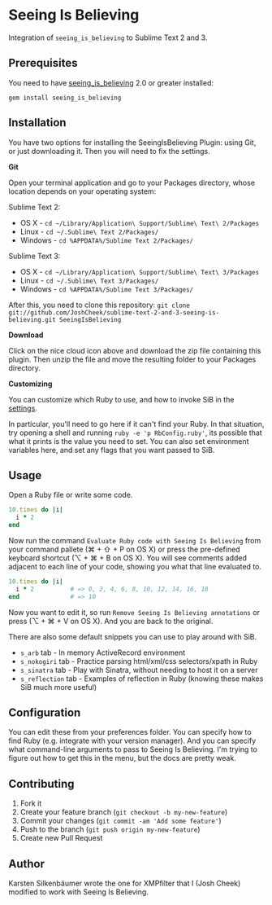 # Seeing Is Believing

Integration of `seeing_is_believing` to Sublime Text 2 and 3.

## Prerequisites

You need to have [seeing\_is_believing](http://rubygems.org/gems/seeing_is_believing) 2.0 or greater installed:

```shell
gem install seeing_is_believing
```

## Installation

You have two options for installing the SeeingIsBelieving Plugin: using Git, or just downloading it. Then you will need to fix the settings.

**Git**

Open your terminal application and go to your Packages directory, whose location depends on your operating system:

Sublime Text 2:

* OS X - `cd ~/Library/Application\ Support/Sublime\ Text\ 2/Packages`
* Linux - `cd ~/.Sublime\ Text 2/Packages/`
* Windows - `cd %APPDATA%/Sublime Text 2/Packages/`

Sublime Text 3:

* OS X - `cd ~/Library/Application\ Support/Sublime\ Text\ 3/Packages`
* Linux - `cd ~/.Sublime\ Text 3/Packages/`
* Windows - `cd %APPDATA%/Sublime Text 3/Packages/`

After this, you need to clone this repository: `git clone git://github.com/JoshCheek/sublime-text-2-and-3-seeing-is-believing.git SeeingIsBelieving`

**Download**

Click on the nice cloud icon above and download the zip file containing this plugin. Then unzip the file and move the resulting folder to your Packages directory.

**Customizing**

You can customize which Ruby to use, and how to invoke SiB in the
[settings](https://github.com/JoshCheek/sublime-text-2-seeing-is-believing/blob/master/Seeing%20Is%20Believing.sublime-settings).

In particular, you'll need to go here if it can't find your Ruby.
In that situation, try opening a shell and running `ruby -e 'p RbConfig.ruby'`,
its possible that what it prints is the value you need to set. You can also
set environment variables here, and set any flags that you want passed to SiB.


## Usage

Open a Ruby file or write some code.

```ruby
10.times do |i|
  i * 2
end
```

Now run the command `Evaluate Ruby code with Seeing Is Believing` from your command pallete (⌘ + ⇧ + P on OS X) or press the pre-defined keyboard shortcut (⌥ + ⌘ + B on OS X).
You will see comments added adjacent to each line of your code, showing you what that line evaluated to.

```ruby
10.times do |i|
  i * 2          # => 0, 2, 4, 6, 8, 10, 12, 14, 16, 18
end              # => 10
```

Now you want to edit it, so run `Remove Seeing Is Believing annotations` or press (⌥ + ⌘ + V on OS X).
And you are back to the original.

There are also some default snippets you can use to play around with SiB.

* `s_arb` tab        - In memory ActiveRecord environment
* `s_nokogiri` tab   - Practice parsing html/xml/css selectors/xpath in Ruby
* `s_sinatra` tab    - Play with Sinatra, without needing to host it on a server
* `s_reflection` tab - Examples of reflection in Ruby (knowing these makes SiB much more useful)


## Configuration

You can edit these from your preferences folder. You can specify how to find Ruby (e.g. integrate with your version manager).
And you can specify what command-line arguments to pass to Seeing Is Believing. I'm trying to figure out how to get this in the menu,
but the docs are pretty weak.

## Contributing

1. Fork it
2. Create your feature branch (`git checkout -b my-new-feature`)
3. Commit your changes (`git commit -am 'Add some feature'`)
4. Push to the branch (`git push origin my-new-feature`)
5. Create new Pull Request

## Author

Karsten Silkenbäumer wrote the one for XMPfilter that I (Josh Cheek) modified to work with Seeing Is Believing.
